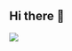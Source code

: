## Hi there 👋

   <a href=""> <img align="center" src="https://github-readme-stats-sigma-five.vercel.app/api/top-langs/?username=rayhankimi&theme=react&line_height=40&hide=css"/> </a>
